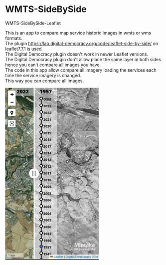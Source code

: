 # WMTS-SideBySide
WMTS-SideBySide-Leaflet

This is an app to compare map service historic images in wmts or wms formats.<br>
The plugin https://lab.digital-democracy.org/code/leaflet-side-by-side/ on leaflet7.7.1 is used.<br>
The Digital Democracy plugin doesn't work in newer Leaflet versions.<br>
The Digital Democracy plugin don't allow place the same layer in both sides hence you can't compare all images you have.<br>
The code in this app allow compare all imagery loading the services each time the service imagery is changed. <br>
This way you can compare all images.<br>


<img src="./images/lsbs.jpg" alt="lsbs" width="300">

